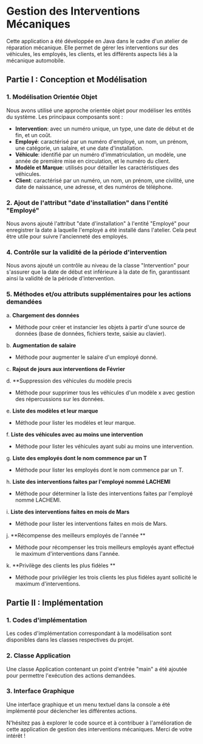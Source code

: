 # Gestion des Interventions Mécaniques

Cette application a été développée en Java dans le cadre d'un atelier de réparation mécanique. Elle permet de gérer les interventions sur des véhicules, les employés, les clients, et les différents aspects liés à la mécanique automobile.

## Partie I : Conception et Modélisation

### 1. Modélisation Orientée Objet

Nous avons utilisé une approche orientée objet pour modéliser les entités du système. Les principaux composants sont :
- **Intervention**: avec un numéro unique, un type, une date de début et de fin, et un coût.
- **Employé**: caractérisé par un numéro d'employé, un nom, un prénom, une catégorie, un salaire, et une date d'installation.
- **Véhicule**: identifié par un numéro d'immatriculation, un modèle, une année de première mise en circulation, et le numéro du client.
- **Modèle et Marque**: utilisés pour détailler les caractéristiques des véhicules.
- **Client**: caractérisé par un numéro, un nom, un prénom, une civilité, une date de naissance, une adresse, et des numéros de téléphone.

### 2. Ajout de l'attribut "date d'installation" dans l'entité "Employé"

Nous avons ajouté l'attribut "date d'installation" à l'entité "Employé" pour enregistrer la date à laquelle l'employé a été installé dans l'atelier. Cela peut être utile pour suivre l'ancienneté des employés.


### 4. Contrôle sur la validité de la période d'intervention

Nous avons ajouté un contrôle au niveau de la classe "Intervention" pour s'assurer que la date de début est inférieure à la date de fin, garantissant ainsi la validité de la période d'intervention.

### 5. Méthodes et/ou attributs supplémentaires pour les actions demandées

a. **Chargement des données**
   - Méthode pour créer et instancier les objets à partir d'une source de données (base de données, fichiers texte, saisie au clavier).

b. **Augmentation de salaire**
   - Méthode pour augmenter le salaire d'un employé donné.

c. **Rajout de jours aux interventions de Février**
   
d. **Suppression des véhicules du modèle precis
   - Méthode pour supprimer tous les véhicules d'un modèle x avec gestion des répercussions sur les données.

e. **Liste des modèles et leur marque**
   - Méthode pour lister les modèles et leur marque.

f. **Liste des véhicules avec au moins une intervention**
   - Méthode pour lister les véhicules ayant subi au moins une intervention.

g. **Liste des employés dont le nom commence par un T**
   - Méthode pour lister les employés dont le nom commence par un T.

h. **Liste des interventions faites par l'employé nommé LACHEMI**
   - Méthode pour déterminer la liste des interventions faites par l'employé nommé LACHEMI.

i. **Liste des interventions faites en mois de Mars**
   - Méthode pour lister les interventions faites en mois de Mars.

j. **Récompense des meilleurs employés de l'année **
   - Méthode pour récompenser les trois meilleurs employés ayant effectué le maximum d'interventions dans l'année.

k. **Privilège des clients les plus fidèles **
   - Méthode pour privilégier les trois clients les plus fidèles ayant sollicité le maximum d'interventions.

## Partie II : Implémentation

### 1. Codes d'implémentation

Les codes d'implémentation correspondant à la modélisation sont disponibles dans les classes respectives du projet.

### 2. Classe Application

Une classe Application contenant un point d'entrée "main" a été ajoutée pour permettre l'exécution des actions demandées.

### 3. Interface Graphique 

Une interface graphique et un menu textuel dans la console a été implémenté pour déclencher les différentes actions.

N'hésitez pas à explorer le code source et à contribuer à l'amélioration de cette application de gestion des interventions mécaniques. Merci de votre intérêt !
